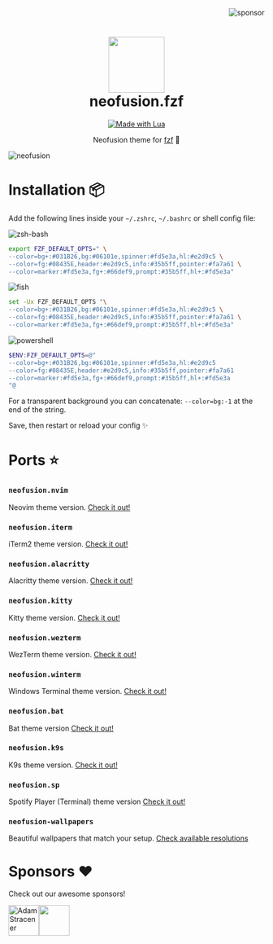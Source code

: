 <p align="right">
  <img src="https://img.shields.io/badge/sponsor-30363D?style=for-the-badge&logo=GitHub-Sponsors&logoColor=#EA4AAA" alt="sponsor" />
</p>

<div align="center">
    <h1>
        <img src="https://i.ibb.co/fr1Jrjg/logo.jpg" width="110" />
        <br />neofusion.fzf
    </h1>
</div>

<p align="center"> 
    <a href="#"><img alt="Made with Lua" src="https://img.shields.io/badge/SHELL-b9e0bf.svg?style=for-the-badge&logo=gnome-terminal&logoColor=333" style="vertical-align:center" /></a>
</p>

<p align="center">
  Neofusion theme for <a href="https://github.com/junegunn/fzf" target="_blank">fzf</a> 👾
</p>

<img src="https://i.ibb.co/wL2rwMB/neofusion-fzf.png" alt="neofusion" />

# Installation 📦

Add the following lines inside your `~/.zshrc`, `~/.bashrc` or shell config file:

<img src="https://img.shields.io/badge/zsh/bash-black.svg?style=for-the-badge&logo=zsh" alt="zsh-bash" />

```sh
export FZF_DEFAULT_OPTS=" \
--color=bg+:#031B26,bg:#06101e,spinner:#fd5e3a,hl:#e2d9c5 \
--color=fg:#08435E,header:#e2d9c5,info:#35b5ff,pointer:#fa7a61 \
--color=marker:#fd5e3a,fg+:#66def9,prompt:#35b5ff,hl+:#fd5e3a"
```

<img src="https://img.shields.io/badge/fish-darkgreen.svg?style=for-the-badge&logo=fish-shell" alt="fish" />

```sh
set -Ux FZF_DEFAULT_OPTS "\
--color=bg+:#031B26,bg:#06101e,spinner:#fd5e3a,hl:#e2d9c5 \
--color=fg:#08435E,header:#e2d9c5,info:#35b5ff,pointer:#fa7a61 \
--color=marker:#fd5e3a,fg+:#66def9,prompt:#35b5ff,hl+:#fd5e3a"
```

<img src="https://img.shields.io/badge/powershell-darkblue.svg?style=for-the-badge&logo=powershell" alt="powershell" />

```powershell
$ENV:FZF_DEFAULT_OPTS=@"
--color=bg+:#031B26,bg:#06101e,spinner:#fd5e3a,hl:#e2d9c5
--color=fg:#08435E,header:#e2d9c5,info:#35b5ff,pointer:#fa7a61
--color=marker:#fd5e3a,fg+:#66def9,prompt:#35b5ff,hl+:#fd5e3a
"@
```

For a transparent background you can concatenate: `--color=bg:-1` at the end of the string.

Save, then restart or reload your config ✨

# Ports ⭐

### `neofusion.nvim`

Neovim theme version. [Check it out!](https://github.com/diegoulloao/neofusion.nvim)

### `neofusion.iterm`

iTerm2 theme version. [Check it out!](https://github.com/diegoulloao/neofusion.iterm)

### `neofusion.alacritty`

Alacritty theme version. [Check it out!](https://github.com/diegoulloao/neofusion.alacritty)

### `neofusion.kitty`

Kitty theme version. [Check it out!](https://github.com/diegoulloao/neofusion.kitty)

### `neofusion.wezterm`

WezTerm theme version. [Check it out!](https://github.com/diegoulloao/neofusion.wezterm)

### `neofusion.winterm`

Windows Terminal theme version. [Check it out!](https://github.com/diegoulloao/neofusion.winterm)

### `neofusion.bat`

Bat theme version [Check it out!](https://github.com/diegoulloao/neofusion.bat/)

### `neofusion.k9s`

K9s theme version. [Check it out!](https://github.com/diegoulloao/neofusion.k9s)

### `neofusion.sp`

Spotify Player (Terminal) theme version [Check it out!](https://github.com/diegoulloao/neofusion.sp/)

### `neofusion-wallpapers`
Beautiful wallpapers that match your setup. [Check available resolutions](https://github.com/diegoulloao/neofusion-wallpapers?tab=readme-ov-file)

# Sponsors ❤️

Check out our awesome sponsors!

<!-- sponsors --><a href="https://github.com/NeckBeardPrince"><img src="https://github.com/NeckBeardPrince.png" width="60px" alt="Adam Stracener" /></a><a href="https://github.com/drgfunk"><img src="https://github.com/drgfunk.png" width="60px" alt="" /></a><!-- sponsors -->
